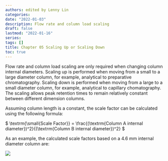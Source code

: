 ```yaml
---
authors: edited by Lenny Lin
categories: 
date: "2022-01-03"
description: Flow rate and column load scaling
draft: false
lastmod: "2022-01-16"
series: 
tags: []
title: Chapter 05 Scaling Up or Scaling Down
toc: true
---
```




<!--more-->

Flow rate and column load scaling are only required when changing column internal diameters. Scaling up is performed when moving from a small to a large diameter column, for example, analytical to preparative chromatography. Scaling down is performed when moving from a large to a small diameter column, for example, analytical to capillary chomatography. The scaling allows peak retention times to remain relatively constant between different dimension columns.  

Assuming column length is a constant, the scale factor can be calculated using the following formula:  


$
\textrm{\small{Scale Factor}} = \frac{(\textrm{Column A internal diameter})^2}{(\textrm{Column B internal diameter})^2}
$


As an example, the calculated scale factors based on a 4.6 mm internal diameter column are:  

<img src = "/docs/images/Screenshot 2022-01-16 205059.png"/>
